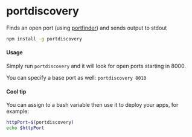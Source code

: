 portdiscovery
=============

Finds an open port (using [portfinder](https://github.com/indexzero/node-portfinder)) and sends output to stdout

```bash
npm install -g portdiscovery
```

#### Usage

Simply run `portdiscovery` and it will look for open ports starting in 8000. 

You can specify a base port as well: `portdiscovery 8010`

#### Cool tip

You can assign to a bash variable then use it to deploy your apps, for example:

```bash
httpPort=$(portdiscovery)
echo $httpPort
```

